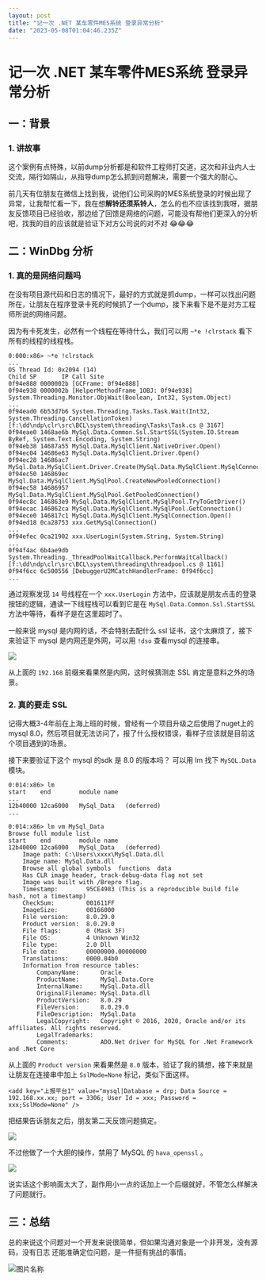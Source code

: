 ```yaml
---
layout: post
title: "记一次 .NET 某车零件MES系统 登录异常分析"
date: "2023-05-08T01:04:46.235Z"
---
```

记一次 .NET 某车零件MES系统 登录异常分析
=========================

一：背景
----

### 1\. 讲故事

这个案例有点特殊，以前dump分析都是和软件工程师打交道，这次和非业内人士交流，隔行如隔山，从指导dump怎么抓到问题解决，需要一个强大的耐心。

前几天有位朋友在微信上找到我，说他们公司采购的MES系统登录的时候出现了异常，让我帮忙看一下，我在想**解铃还须系铃人**，怎么的也不应该找到我呀，据朋友反馈项目已经验收，那边给了回馈是网络的问题，可能没有帮他们更深入的分析吧，找我的目的应该就是验证下对方公司说的对不对 😂😂😂

二：WinDbg 分析
-----------

### 1\. 真的是网络问题吗

在没有项目源代码和日志的情况下，最好的方式就是抓dump，一样可以找出问题所在，让朋友在程序登录卡死的时候抓了一个dump，接下来看下是不是对方工程师所说的网络问题。

因为有卡死发生，必然有一个线程在等待什么，我们可以用 `~*e !clrstack` 看下所有的线程的线程栈。

    
    0:000:x86> ~*e !clrstack
    ...
    OS Thread Id: 0x2094 (14)
    Child SP       IP Call Site
    0f94e888 0000002b [GCFrame: 0f94e888] 
    0f94e938 0000002b [HelperMethodFrame_1OBJ: 0f94e938] System.Threading.Monitor.ObjWait(Boolean, Int32, System.Object)
    ...
    0f94ead0 6b53d7b6 System.Threading.Tasks.Task.Wait(Int32, System.Threading.CancellationToken) [f:\dd\ndp\clr\src\BCL\system\threading\Tasks\Task.cs @ 3167]
    0f94eae0 1468ae6b MySql.Data.Common.Ssl.StartSSL(System.IO.Stream ByRef, System.Text.Encoding, System.String)
    0f94eb38 14687a55 MySql.Data.MySqlClient.NativeDriver.Open()
    0f94ec04 14686e63 MySql.Data.MySqlClient.Driver.Open()
    0f94ec28 14686ac7 MySql.Data.MySqlClient.Driver.Create(MySql.Data.MySqlClient.MySqlConnectionStringBuilder)
    0f94ec50 146869ec MySql.Data.MySqlClient.MySqlPool.CreateNewPooledConnection()
    0f94ec58 14686957 MySql.Data.MySqlClient.MySqlPool.GetPooledConnection()
    0f94ec8c 146863e9 MySql.Data.MySqlClient.MySqlPool.TryToGetDriver()
    0f94ecac 146862ca MySql.Data.MySqlClient.MySqlPool.GetConnection()
    0f94ece0 146817c1 MySql.Data.MySqlClient.MySqlConnection.Open()
    0f94ed18 0ca28753 xxx.GetMySqlConnection()
    ...
    0f94efec 0ca21902 xxx.UserLogin(System.String, System.String)
    ...
    0f94f4ac 6b4ae9db System.Threading._ThreadPoolWaitCallback.PerformWaitCallback() [f:\dd\ndp\clr\src\BCL\system\threading\threadpool.cs @ 1161]
    0f94f6cc 6c500556 [DebuggerU2MCatchHandlerFrame: 0f94f6cc] 
    ...
    
    

通过观察发现 `14` 号线程在一个 `xxx.UserLogin` 方法中，应该就是朋友点击的登录按钮的逻辑，通读一下线程栈可以看到它是在 `MySql.Data.Common.Ssl.StartSSL` 方法中等待，看样子是在这里超时了。

一般来说 mysql 是内网的话，不会特别去配什么 ssl 证书，这个太麻烦了，接下来验证下 mysql 是内网还是外网，可以用 `!dso` 查看mysql 的连接串。

![](https://img2023.cnblogs.com/blog/214741/202305/214741-20230508084422742-1205013440.png)

从上面的 `192.168` 前缀来看果然是内网，这时候猜测走 SSL 肯定是意料之外的场景。

### 2\. 真的要走 SSL

记得大概3-4年前在上海上班的时候，曾经有一个项目升级之后使用了nuget上的 mysql 8.0，然后项目就无法访问了，报了什么授权错误，看样子应该就是目前这个项目遇到的场景。

接下来要验证下这个 mysql 的sdk 是 8.0 的版本吗？ 可以用 lm 找下 `MySQL.Data` 模块。

    
    0:014:x86> lm
    start    end        module name
    ...
    12b40000 12ca6000   MySql_Data   (deferred)    
    ...
    
    0:014:x86> lm vm MySql_Data
    Browse full module list
    start    end        module name
    12b40000 12ca6000   MySql_Data   (deferred)             
        Image path: C:\Users\xxxx\MySql.Data.dll
        Image name: MySql.Data.dll
        Browse all global symbols  functions  data
        Has CLR image header, track-debug-data flag not set
        Image was built with /Brepro flag.
        Timestamp:        95CE4983 (This is a reproducible build file hash, not a timestamp)
        CheckSum:         001611FF
        ImageSize:        00166000
        File version:     8.0.29.0
        Product version:  8.0.29.0
        File flags:       0 (Mask 3F)
        File OS:          4 Unknown Win32
        File type:        2.0 Dll
        File date:        00000000.00000000
        Translations:     0000.04b0
        Information from resource tables:
            CompanyName:      Oracle
            ProductName:      MySql.Data.Core
            InternalName:     MySql.Data.dll
            OriginalFilename: MySql.Data.dll
            ProductVersion:   8.0.29
            FileVersion:      8.0.29.0
            FileDescription:  MySql.Data
            LegalCopyright:   Copyright © 2016, 2020, Oracle and/or its affiliates. All rights reserved.
            LegalTrademarks:  
            Comments:         ADO.Net driver for MySQL for .Net Framework and .Net Core
    
    

从上面的 `Product version` 来看果然是 `8.0` 版本，验证了我的猜想，接下来就是让朋友在连接串中加上 `SslMode=None` 标记，类似下面这样。

    
    <add key="上报平台1" value="mysql|Database = drp; Data Source = 192.168.xx.xx; port = 3306; User Id = xxx; Password = xxx;SslMode=None" />
    
    

把结果告诉朋友之后，朋友第二天反馈问题搞定。

![](https://img2023.cnblogs.com/blog/214741/202305/214741-20230508084422793-982556942.png)

不过他做了一个大胆的操作，禁用了 MySQL 的 `hava_openssl` 。

![](https://img2023.cnblogs.com/blog/214741/202305/214741-20230508084422739-174446560.png)

说实话这个影响面太大了，副作用小一点的话加上一个后缀就好，不管怎么样解决了问题就行。

三：总结
----

总的来说这个问题对一个开发来说很简单，但如果沟通对象是一个非开发，没有源码，没有日志 还能准确定位问题，是一件挺有挑战的事情。

![图片名称](https://images.cnblogs.com/cnblogs_com/huangxincheng/345039/o_210929020104最新消息优惠促销公众号关注二维码.jpg)